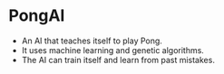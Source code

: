 # PongAI
- An AI that teaches itself to play Pong.
- It uses machine learning and genetic algorithms.
- The AI can train itself and learn from past mistakes.
